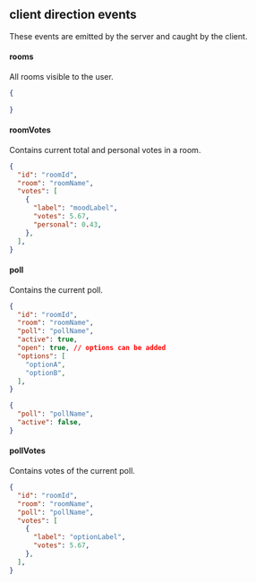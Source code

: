 ## client direction events
These events are emitted by the server and caught by the client.

#### rooms
All rooms visible to the user.
```json
{
  
}
```

#### roomVotes
Contains current total and personal votes in a room.
```json
{
  "id": "roomId",
  "room": "roomName",
  "votes": [
    {
      "label": "moodLabel",
      "votes": 5.67,
      "personal": 0.43,
    },
  ],
}
```

#### poll
Contains the current poll.
```json
{
  "id": "roomId",
  "room": "roomName",
  "poll": "pollName",
  "active": true,
  "open": true, // options can be added
  "options": [
    "optionA",
    "optionB",
  ],
}
```

```json
{
  "poll": "pollName",
  "active": false,
}
```

#### pollVotes
Contains votes of the current poll.
```json
{
  "id": "roomId",
  "room": "roomName",
  "poll": "pollName",
  "votes": [
    {
      "label": "optionLabel",
      "votes": 5.67,
    },
  ],
}
```
